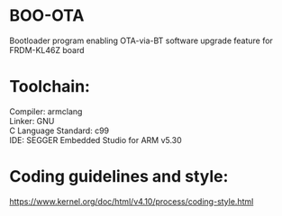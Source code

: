 # BOO-OTA
Bootloader program enabling OTA-via-BT software upgrade feature for FRDM-KL46Z board

# Toolchain:
Compiler: armclang\
Linker: GNU\
C Language Standard: c99\
IDE: SEGGER Embedded Studio for ARM v5.30

# Coding guidelines and style:
https://www.kernel.org/doc/html/v4.10/process/coding-style.html
